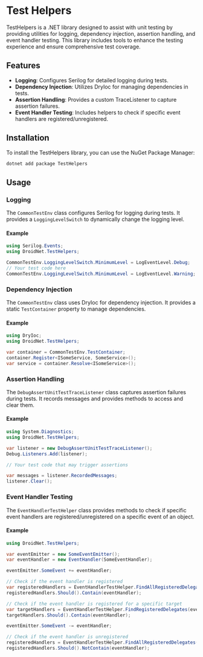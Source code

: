 # Test Helpers

TestHelpers is a .NET library designed to assist with unit testing by providing utilities for logging, dependency injection, assertion handling, and event handler testing. This library includes tools to enhance the testing experience and ensure comprehensive test coverage.

## Features

- **Logging**: Configures Serilog for detailed logging during tests.
- **Dependency Injection**: Utilizes DryIoc for managing dependencies in tests.
- **Assertion Handling**: Provides a custom TraceListener to capture assertion failures.
- **Event Handler Testing**: Includes helpers to check if specific event handlers are registered/unregistered.

## Installation

To install the TestHelpers library, you can use the NuGet Package Manager:

```sh
dotnet add package TestHelpers
```

## Usage

### Logging

The `CommonTestEnv` class configures Serilog for logging during tests. It provides a `LoggingLevelSwitch` to dynamically change the logging level.

#### Example

```csharp
using Serilog.Events;
using DroidNet.TestHelpers;

CommonTestEnv.LoggingLevelSwitch.MinimumLevel = LogEventLevel.Debug;
// Your test code here
CommonTestEnv.LoggingLevelSwitch.MinimumLevel = LogEventLevel.Warning;
```

### Dependency Injection

The `CommonTestEnv` class uses DryIoc for dependency injection. It provides a static `TestContainer` property to manage dependencies.

#### Example

```csharp
using DryIoc;
using DroidNet.TestHelpers;

var container = CommonTestEnv.TestContainer;
container.Register<ISomeService, SomeService>();
var service = container.Resolve<ISomeService>();
```

### Assertion Handling

The `DebugAssertUnitTestTraceListener` class captures assertion failures during tests. It records messages and provides methods to access and clear them.

#### Example

```csharp
using System.Diagnostics;
using DroidNet.TestHelpers;

var listener = new DebugAssertUnitTestTraceListener();
Debug.Listeners.Add(listener);

// Your test code that may trigger assertions

var messages = listener.RecordedMessages;
listener.Clear();
```

### Event Handler Testing

The `EventHandlerTestHelper` class provides methods to check if specific event handlers are registered/unregistered on a specific event of an object.

#### Example

```csharp
using DroidNet.TestHelpers;

var eventEmitter = new SomeEventEmitter();
var eventHandler = new EventHandler(SomeEventHandler);

eventEmitter.SomeEvent += eventHandler;

// Check if the event handler is registered
var registeredHandlers = EventHandlerTestHelper.FindAllRegisteredDelegates(eventEmitter, "SomeEvent");
registeredHandlers.Should().Contain(eventHandler);

// Check if the event handler is registered for a specific target
var targetHandlers = EventHandlerTestHelper.FindRegisteredDelegates(eventEmitter, "SomeEvent", eventEmitter);
targetHandlers.Should().Contain(eventHandler);

eventEmitter.SomeEvent -= eventHandler;

// Check if the event handler is unregistered
registeredHandlers = EventHandlerTestHelper.FindAllRegisteredDelegates(eventEmitter, "SomeEvent");
registeredHandlers.Should().NotContain(eventHandler);
```
